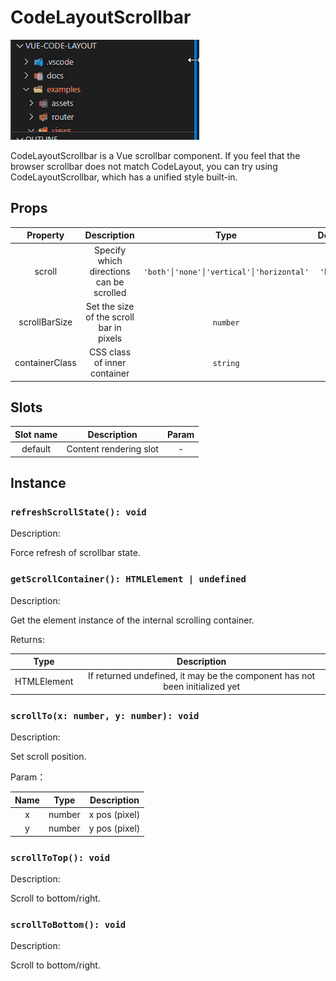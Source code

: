 # CodeLayoutScrollbar

![CodeLayoutScrollbarDemo](../../images/CodeLayoutScrollbarDemo.gif)

CodeLayoutScrollbar is a Vue scrollbar component. If you feel that the browser scrollbar does not match CodeLayout, you can try using CodeLayoutScrollbar, which has a unified style built-in.

## Props

| Property | Description | Type | Default |
| :----: | :----: | :----: | :----: |
| scroll | Specify which directions can be scrolled | `'both'│'none'│'vertical'│'horizontal'` | `'both'` |
| scrollBarSize | Set the size of the scroll bar in pixels | `number` | `8` |
| containerClass | CSS class of inner container | `string` | `''` |

## Slots

| Slot name | Description | Param |
| :----: | :----: | :----: |
| default | Content rendering slot | - |

## Instance

### `refreshScrollState(): void`

Description:

Force refresh of scrollbar state.

### `getScrollContainer(): HTMLElement | undefined`

Description:

Get the element instance of the internal scrolling container.

Returns:

| Type | Description |
| :----: | :----: |
| HTMLElement | If returned undefined, it may be the component has not been initialized yet |

### `scrollTo(x: number, y: number): void`

Description:

Set scroll position.

Param：

| Name | Type | Description |
| :----: | :----: | :----: |
| x | number | x pos (pixel) |
| y | number | y pos (pixel) |

### `scrollToTop(): void`

Description:

Scroll to bottom/right.

### `scrollToBottom(): void`

Description:

Scroll to bottom/right.
